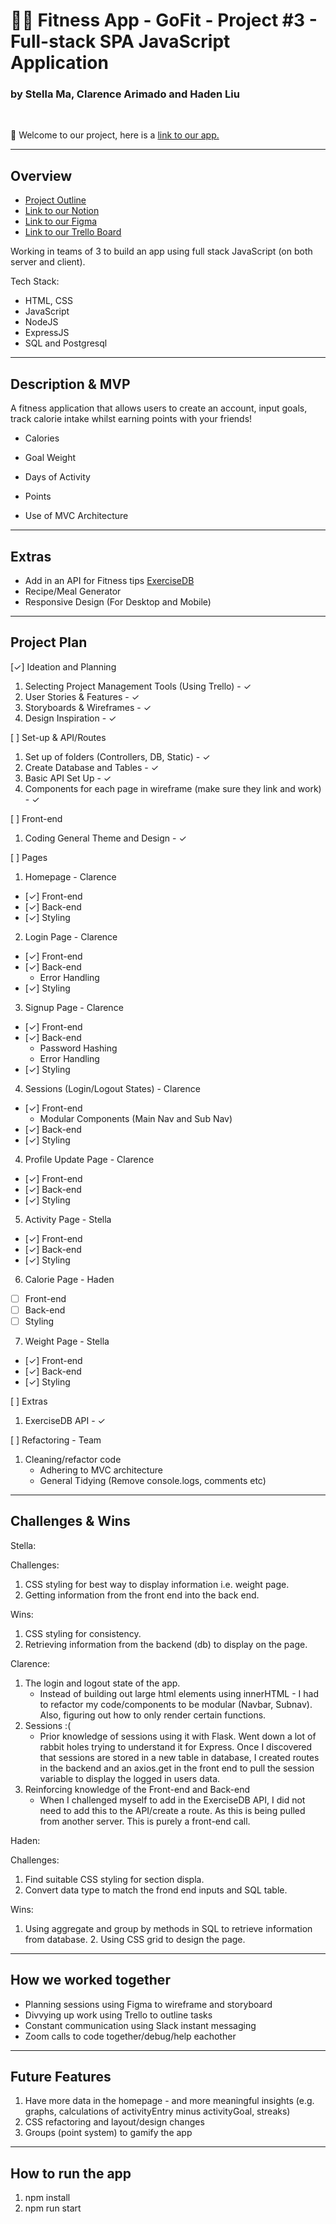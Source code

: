 # 🏃‍♂️ Fitness App - GoFit - Project #3 - Full-stack SPA JavaScript Application
### by Stella Ma, Clarence Arimado and Haden Liu

<br>

👋 Welcome to our project, here is a [link to our app.]()

___

## Overview

- [Project Outline](https://gist.git.generalassemb.ly/katie/5e7a9e64f44afe9786521aa860f61418)
- [Link to our Notion](https://www.notion.so/Teamspace-Home-df5e257b07fe4811899fa0aa225bef06)
- [Link to our Figma](https://www.figma.com/files/team/1186604247724549464/Team-GoFit?fuid=986640042738311971)
- [Link to our Trello Board](https://trello.com/b/d5PtRQow)

Working in teams of 3 to build an app using full stack JavaScript (on both server and client).

Tech Stack:
- HTML, CSS
- JavaScript
- NodeJS
- ExpressJS
- SQL and Postgresql

___

## Description & MVP

A fitness application that allows users to create an account, input goals, track calorie intake whilst earning points with your friends!

- Calories
- Goal Weight
- Days of Activity
- Points

- Use of MVC Architecture

___

## Extras
- Add in an API for Fitness tips [ExerciseDB](https://www.programmableweb.com/api/exercisedb)
- Recipe/Meal Generator
- Responsive Design (For Desktop and Mobile)

___

## Project Plan

[✓] Ideation and Planning
1. Selecting Project Management Tools (Using Trello) - ✓
2. User Stories & Features - ✓
3. Storyboards & Wireframes - ✓
4. Design Inspiration - ✓

[ ] Set-up & API/Routes
1. Set up of folders (Controllers, DB, Static) - ✓
2. Create Database and Tables - ✓
3. Basic API Set Up - ✓
4. Components for each page in wireframe (make sure they link and work) - ✓

[ ] Front-end
1. Coding General Theme and Design - ✓

[ ] Pages
1. Homepage - Clarence
- [✓] Front-end
- [✓] Back-end
- [✓] Styling
2. Login Page - Clarence
- [✓] Front-end
- [✓] Back-end
    - Error Handling
- [✓] Styling
3. Signup Page - Clarence
- [✓] Front-end
- [✓] Back-end
    - Password Hashing
    - Error Handling
- [✓] Styling
4. Sessions (Login/Logout States) - Clarence
- [✓] Front-end
    - Modular Components (Main Nav and Sub Nav)
- [✓] Back-end
- [✓] Styling
4. Profile Update Page - Clarence
- [✓] Front-end
- [✓] Back-end
- [✓] Styling
5. Activity Page - Stella
- [✓] Front-end
- [✓] Back-end
- [✓] Styling
6. Calorie Page - Haden
- [ ] Front-end
- [ ] Back-end
- [ ] Styling
7. Weight Page - Stella
- [✓] Front-end
- [✓] Back-end
- [✓] Styling

[ ] Extras
1. ExerciseDB API - ✓

[ ] Refactoring - Team
1. Cleaning/refactor code
    - Adhering to MVC architecture
    - General Tidying (Remove console.logs, comments etc)


___

## Challenges & Wins

Stella:

Challenges:
1. CSS styling for best way to display information i.e. weight page.
2. Getting information from the front end into the back end.

Wins:
1. CSS styling for consistency.
2. Retrieving information from the backend (db) to display on the page.

Clarence: 
1. The login and logout state of the app. 
    - Instead of building out large html elements using innerHTML - I had to refactor my code/components to be modular (Navbar, Subnav). Also, figuring out how to only render certain functions.
2. Sessions :(
    - Prior knowledge of sessions using it with Flask. Went down a lot of rabbit holes trying to understand it for Express. Once I discovered that sessions are stored in a new table in database, I created routes in the backend and an axios.get in the front end to pull the session variable to display the logged in users data.
3. Reinforcing knowledge of the Front-end and Back-end
    - When I challenged myself to add in the ExerciseDB API, I did not need to add this to the API/create a route. As this is being pulled from another server. This is purely a front-end call.

Haden:

Challenges: 
1. Find suitable CSS styling for section displa. 
2. Convert data type to match the frond end inputs and SQL table. 

Wins: 
1. Using aggregate and group by methods in SQL to retrieve information from database. 2. Using CSS grid to design the page.
___

## How we worked together
- Planning sessions using Figma to wireframe and storyboard
- Divvying up work using Trello to outline tasks 
- Constant communication using Slack instant messaging
- Zoom calls to code together/debug/help eachother
___

## Future Features
1. Have more data in the homepage - and more meaningful insights (e.g. graphs, calculations of activityEntry minus activityGoal, streaks)
2. CSS refactoring and layout/design changes
3. Groups (point system) to gamify the app
___

## How to run the app
1. npm install
2. npm run start